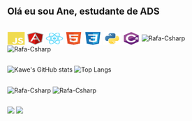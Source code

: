  ## Olá eu sou Ane, estudante de ADS

<div style="display: inline_block"><br>
  <img align="center" alt="Rafa-Js" height="30" width="40" src="https://raw.githubusercontent.com/devicons/devicon/master/icons/javascript/javascript-plain.svg">
  <img align="center" alt="Angular" height="30" width="40" src="https://raw.githubusercontent.com/devicons/devicon/master/icons/angularjs/angularjs-original.svg">
  <img align="center" alt="Rafa-React" height="30" width="40" src="https://raw.githubusercontent.com/devicons/devicon/master/icons/react/react-original.svg">
  <img align="center" alt="Rafa-HTML" height="30" width="40" src="https://raw.githubusercontent.com/devicons/devicon/master/icons/html5/html5-original.svg">
  <img align="center" alt="Rafa-CSS" height="30" width="40" src="https://raw.githubusercontent.com/devicons/devicon/master/icons/css3/css3-original.svg">
  <img align="center" alt="Rafa-Python" height="30" width="40" src="https://raw.githubusercontent.com/devicons/devicon/master/icons/python/python-original.svg">
  <img align="center" alt="Rafa-Csharp" height="30" width="40" src="https://raw.githubusercontent.com/devicons/devicon/master/icons/csharp/csharp-original.svg">
  <img align="center" alt="Rafa-Csharp" height="30" width="40" src="https://cdn.jsdelivr.net/gh/devicons/devicon@latest/icons/mysql/mysql-original-wordmark.svg" />
  <img align="center" alt="Rafa-Csharp" height="30" width="40"src="https://cdn.jsdelivr.net/gh/devicons/devicon@latest/icons/figma/figma-original.svg" />
</div>

 ##
![Kawe's GitHub stats](https://github-readme-stats.vercel.app/api?username=kawe-keven&show_icons=true&theme=dracula)
![Top Langs](https://github-readme-stats.vercel.app/api/top-langs/?username=kawe-keven&layout=compact&theme=dracula)
 ##


<div>
  <img  align="center" alt="Rafa-Csharp" height="30" width="40"<img src="https://cdn.jsdelivr.net/gh/devicons/devicon@latest/icons/kalilinux/kalilinux-original.svg" />
  <img align="center" alt="Rafa-Csharp" height="30" width="40"<img src="https://cdn.jsdelivr.net/gh/devicons/devicon@latest/icons/archlinux/archlinux-original.svg" />
</div>

 ##

<div>
 <a href="https://www.instagram.com/Ane__sttsv/" target="_blank"><img src="https://img.shields.io/badge/-Instagram-%23E4405F?style=for-the-badge&logo=instagram&logoColor=white" target="_blank"></a>
    <a href = "mailto:kassianeoli08@gmail.com"><img src="https://img.shields.io/badge/-Gmail-%23333?style=for-the-badge&logo=gmail&logoColor=white" target="_blank"></a>

</div>

